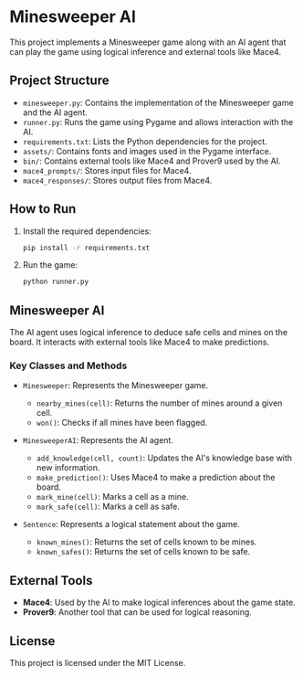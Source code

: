 # Minesweeper AI

This project implements a Minesweeper game along with an AI agent that can play the game using logical inference and external tools like Mace4.

## Project Structure

- `minesweeper.py`: Contains the implementation of the Minesweeper game and the AI agent.
- `runner.py`: Runs the game using Pygame and allows interaction with the AI.
- `requirements.txt`: Lists the Python dependencies for the project.
- `assets/`: Contains fonts and images used in the Pygame interface.
- `bin/`: Contains external tools like Mace4 and Prover9 used by the AI.
- `mace4_prompts/`: Stores input files for Mace4.
- `mace4_responses/`: Stores output files from Mace4.

## How to Run

1. Install the required dependencies:

   ```sh
   pip install -r requirements.txt
   ```

2. Run the game:
   ```sh
   python runner.py
   ```

## Minesweeper AI

The AI agent uses logical inference to deduce safe cells and mines on the board. It interacts with external tools like Mace4 to make predictions.

### Key Classes and Methods

- `Minesweeper`: Represents the Minesweeper game.

  - `nearby_mines(cell)`: Returns the number of mines around a given cell.
  - `won()`: Checks if all mines have been flagged.

- `MinesweeperAI`: Represents the AI agent.

  - `add_knowledge(cell, count)`: Updates the AI's knowledge base with new information.
  - `make_prediction()`: Uses Mace4 to make a prediction about the board.
  - `mark_mine(cell)`: Marks a cell as a mine.
  - `mark_safe(cell)`: Marks a cell as safe.

- `Sentence`: Represents a logical statement about the game.
  - `known_mines()`: Returns the set of cells known to be mines.
  - `known_safes()`: Returns the set of cells known to be safe.

## External Tools

- **Mace4**: Used by the AI to make logical inferences about the game state.
- **Prover9**: Another tool that can be used for logical reasoning.

## License

This project is licensed under the MIT License.
